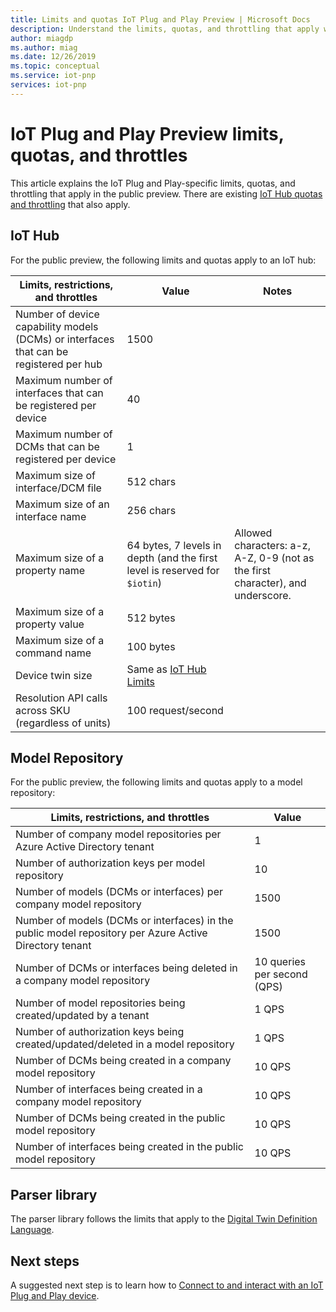 ```yaml
---
title: Limits and quotas IoT Plug and Play Preview | Microsoft Docs
description: Understand the limits, quotas, and throttling that apply when you use IoT Plug and Play Preview.
author: miagdp
ms.author: miag
ms.date: 12/26/2019
ms.topic: conceptual
ms.service: iot-pnp
services: iot-pnp
---
```


# IoT Plug and Play Preview limits, quotas, and throttles

This article explains the IoT Plug and Play-specific limits, quotas, and throttling that apply in the public preview. There are existing [IoT Hub quotas and throttling](../iot-hub/iot-hub-devguide-quotas-throttling.md) that also apply.

## IoT Hub

For the public preview, the following limits and quotas apply to an IoT hub:

| Limits, restrictions, and throttles | Value | Notes |
|-----|-----|-----|
| Number of device capability models (DCMs) or interfaces that can be registered per hub | 1500 ||
| Maximum number of interfaces that can be registered per device | 40 ||
| Maximum number of DCMs that can be registered per device | 1 ||
| Maximum size of interface/DCM file | 512 chars ||
| Maximum size of an interface name | 256 chars ||
| Maximum size of a property name  | 64 bytes, 7 levels in depth (and the first level is reserved for `$iotin`) | Allowed characters: a-z, A-Z, 0-9 (not as the first character), and underscore. |
| Maximum size of a property value | 512 bytes ||
| Maximum size of a command name | 100 bytes ||
| Device twin size | Same as [IoT Hub Limits](../iot-hub/iot-hub-devguide-device-twins.md#device-twin-size) ||
| Resolution API calls across SKU (regardless of units) | 100 request/second ||

## Model Repository

For the public preview, the following limits and quotas apply to a model repository:

| Limits, restrictions, and throttles| Value |
|-----|-----|
| Number of company model repositories per Azure Active Directory tenant | 1 |
| Number of authorization keys per model repository | 10  |
| Number of models (DCMs or interfaces) per company model repository| 1500  |
| Number of models (DCMs or interfaces) in the public model repository per Azure Active Directory tenant| 1500  |
| Number of DCMs or interfaces being deleted in a company model repository | 10 queries per second (QPS)|
| Number of model repositories being created/updated by a tenant| 1 QPS |
| Number of authorization keys being created/updated/deleted in a model repository | 1 QPS|
| Number of DCMs being created in a company model repository | 10 QPS |
| Number of interfaces being created in a company model repository | 10 QPS|
| Number of DCMs being created in the public model repository | 10 QPS|
| Number of interfaces being created in the public model repository | 10 QPS|

## Parser library

The parser library follows the limits that apply to the [Digital Twin Definition Language](https://github.com/Azure/IoTPlugandPlay/tree/master/DTDL).

## Next steps

A suggested next step is to learn how to [Connect to and interact with an IoT Plug and Play device](./howto-connect-pnp-device-solution.md).
